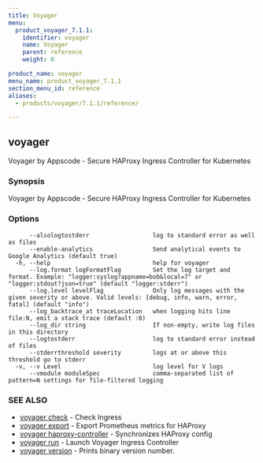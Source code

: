 ```yaml
---
title: Voyager
menu:
  product_voyager_7.1.1:
    identifier: voyager
    name: Voyager
    parent: reference
    weight: 0

product_name: voyager
menu_name: product_voyager_7.1.1
section_menu_id: reference
aliases:
  - products/voyager/7.1.1/reference/

---
```

## voyager

Voyager by Appscode - Secure HAProxy Ingress Controller for Kubernetes

### Synopsis

Voyager by Appscode - Secure HAProxy Ingress Controller for Kubernetes

### Options

```
      --alsologtostderr                  log to standard error as well as files
      --enable-analytics                 Send analytical events to Google Analytics (default true)
  -h, --help                             help for voyager
      --log.format logFormatFlag         Set the log target and format. Example: "logger:syslog?appname=bob&local=7" or "logger:stdout?json=true" (default "logger:stderr")
      --log.level levelFlag              Only log messages with the given severity or above. Valid levels: [debug, info, warn, error, fatal] (default "info")
      --log_backtrace_at traceLocation   when logging hits line file:N, emit a stack trace (default :0)
      --log_dir string                   If non-empty, write log files in this directory
      --logtostderr                      log to standard error instead of files
      --stderrthreshold severity         logs at or above this threshold go to stderr
  -v, --v Level                          log level for V logs
      --vmodule moduleSpec               comma-separated list of pattern=N settings for file-filtered logging
```

### SEE ALSO

* [voyager check](/products/voyager/7.1.1/reference/voyager_check)	 - Check Ingress
* [voyager export](/products/voyager/7.1.1/reference/voyager_export)	 - Export Prometheus metrics for HAProxy
* [voyager haproxy-controller](/products/voyager/7.1.1/reference/voyager_haproxy-controller)	 - Synchronizes HAProxy config
* [voyager run](/products/voyager/7.1.1/reference/voyager_run)	 - Launch Voyager Ingress Controller
* [voyager version](/products/voyager/7.1.1/reference/voyager_version)	 - Prints binary version number.

